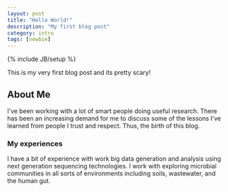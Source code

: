 ```yaml
---
layout: post
title: "Hello World!"
description: "My first blog post"
category: intro 
tags: [newbie]
---
```

{% include JB/setup %}

This is my very first blog post and its pretty scary!

## About Me
I've been working with a lot of smart people doing useful research.  There has been an increasing demand for me to discuss some of the lessons I've learned from people I trust and respect.  Thus, the birth of this blog.
### My experiences
I have a bit of experience with work big data generation and analysis using next generation sequencing technologies. I work with exploring microbial communities in all sorts of environments including soils, wastewater, and the human gut.  
